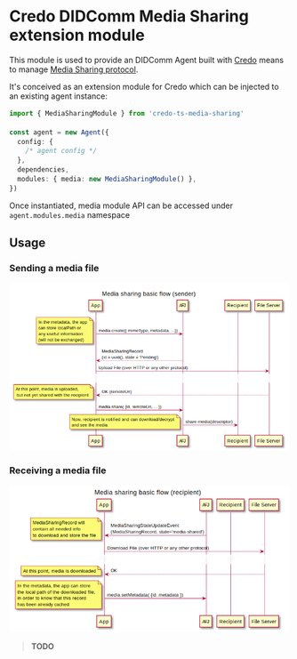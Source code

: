 # Credo DIDComm Media Sharing extension module

This module is used to provide an DIDComm Agent built with [Credo](https://github.com/openwallet-foundation/credo-ts) means to manage [Media Sharing protocol](https://didcomm.org/media-sharing/1.0).

It's conceived as an extension module for Credo which can be injected to an existing agent instance:

```ts
import { MediaSharingModule } from 'credo-ts-media-sharing'

const agent = new Agent({
  config: {
    /* agent config */
  },
  dependencies,
  modules: { media: new MediaSharingModule() },
})
```

Once instantiated, media module API can be accessed under `agent.modules.media` namespace

## Usage

### Sending a media file

![](./doc/diagrams/sender.png)

### Receiving a media file

![](./doc/diagrams/recipient.png)

> **TODO**
